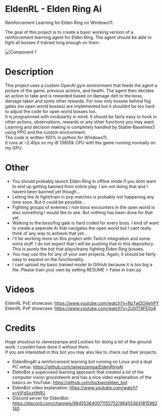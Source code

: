 # EldenRL - Elden Ring Ai
Reinforcement Learning for Elden Ring on Windows11.  
  
The goal of this project is to create a basic working version of a reinforcement learning agent for Elden Ring. The agent should be able to fight all bosses if trained long enough on them.

![Component 1](https://github.com/ocram444/EldenRL/assets/113638653/4a6ce798-4797-43a1-a48c-1ed20cf88d12)

# Description
This project uses a custom OpenAI gym environment that feeds the agent a picture of the game, previous actions, and health. The agent then decides an action to take and is rewarded based on damage delt to the boss, damage taken and some other rewards. For now only bosses behind fog gates (no open world bosses) are implemented but it shouldnt be too hard to adjust the code for open world bosses too.  
It is programmed with modularity in mind. It should be fairly easy to hook in other actions, observations, rewards or any other functions you may want.  
Learning and decision making is completely handled by Stable-Baselines3 using PPO and the custom environment.  
The code is written 100% in python for Windows11.  
It runs at ~2.4fps on my i9 13900k CPU with the game running normally on my GPU.  

# Other
- You should probably launch Elden Ring in offline mode if you dont want to end up getting banned from online play. I am not doing that and I havent been banned yet though...  
- Letting the Ai fight/train in pvp matches is probably not happening any time soon. But it could be possible...  
- Fighting groups of enemies / non boss encounters in the open world is also something I would like to see. But nothing has been done for that yet. 
- Walking to the boss/fog gate is hard coded for every boss. I kind of want to create a seperate Ai that navigates the open world but I cant really think of any way to achieve that yet...
- I'll be working more on this project with Twitch integration and some extra stuff. I do not expect that I will be pushing that to this depository. This is purely the bot that plays/trains fighting Elden Ring bosses.  
- You may use this for any of your own projects. Again, it should be fairly easy to expand on the functionality.  
- I cant upload my basic trained model to GitHub because it is too big a file. Please train your own by setting RESUME = False in train.py

# Videos<br>
EldenRL PvE showcase: https://www.youtube.com/watch?v=NzTwDO4ehPY<br>
EldenRL PvP showcase: https://www.youtube.com/watch?v=2Uh1T8FE0y8


# Credits
Huge shoutout to Jameszampa and Lockwo for doing a lot of the ground work. I couldnt have done it without them.  
If you are interested in this bot you may also like to check out their projects.  
- EldenRingAI a reinforcement learning bot running on Linux and a dual PC setup. https://github.com/jameszampa/EldenRingAI  
- EldenBot a supervised learning approach that created a lot of the computer vision groundwork and has a nice video explanaition of the basics on YouTube. https://github.com/lockwo/elden_bot  
- EldenBot video explanation: https://www.youtube.com/watch?v=ViFgSxzHhRU
- Discord server for EldenBot: https://discord.com/channels/984553640071155752/984553641815982140
